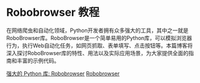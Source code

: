 # Robobrowser 教程

<show-structure depth="3"/>

在网络爬虫和自动化领域，Python开发者拥有众多强大的工具，其中之一就是RoboBrowser库。RoboBrowser是一个简单易用的Python库，可以模拟浏览器行为，执行Web自动化任务，如网页抓取、表单填写、点击按钮等。本篇博客将深入探讨RoboBrowser库的特性、用法以及实际应用场景，为大家提供全面的指南和丰富的示例代码。


<seealso>
<category ref="ref_docs">
    <a href="https://mp.weixin.qq.com/s/D2V8vdTZx8U6ELQgXul1ng">强大的 Python 库: Robobrowser</a>
</category>
<category ref="ref_github">
    <a href="https://github.com/jmcarp/robobrowser">Robobrowser</a>
</category>
<category ref="ref_issues">
</category>
<category ref="ref_hf">
</category>
<category ref="ref_ms">
</category>
</seealso>



